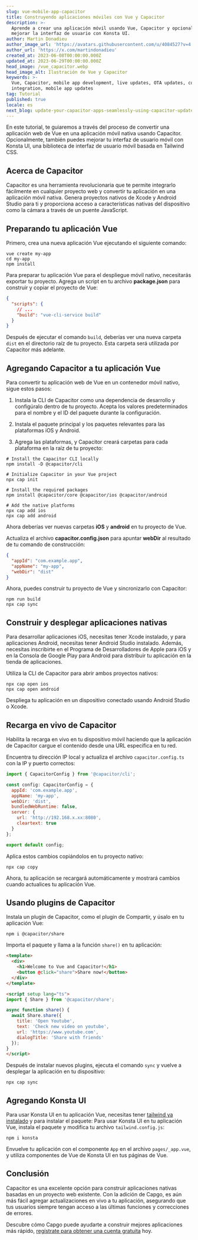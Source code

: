 ```yaml
---
slug: vue-mobile-app-capacitor
title: Construyendo aplicaciones móviles con Vue y Capacitor
description: >-
  Aprende a crear una aplicación móvil usando Vue, Capacitor y opcionalmente
  mejorar la interfaz de usuario con Konsta UI.
author: Martin Donadieu
author_image_url: 'https://avatars.githubusercontent.com/u/4084527?v=4'
author_url: 'https://x.com/martindonadieu'
created_at: 2023-06-08T00:00:00.000Z
updated_at: 2023-06-29T00:00:00.000Z
head_image: /vue_capacitor.webp
head_image_alt: Ilustración de Vue y Capacitor
keywords: >-
  Vue, Capacitor, mobile app development, live updates, OTA updates, continuous
  integration, mobile app updates
tag: Tutorial
published: true
locale: es
next_blog: update-your-capacitor-apps-seamlessly-using-capacitor-updater
---
```

En este tutorial, te guiaremos a través del proceso de convertir una aplicación web de Vue en una aplicación móvil nativa usando Capacitor. Opcionalmente, también puedes mejorar tu interfaz de usuario móvil con Konsta UI, una biblioteca de interfaz de usuario móvil basada en Tailwind CSS.

## Acerca de Capacitor

Capacitor es una herramienta revolucionaria que te permite integrarlo fácilmente en cualquier proyecto web y convertir tu aplicación en una aplicación móvil nativa. Genera proyectos nativos de Xcode y Android Studio para ti y proporciona acceso a características nativas del dispositivo como la cámara a través de un puente JavaScript.

## Preparando tu aplicación Vue

Primero, crea una nueva aplicación Vue ejecutando el siguiente comando:

```shell
vue create my-app
cd my-app
npm install
```

Para preparar tu aplicación Vue para el despliegue móvil nativo, necesitarás exportar tu proyecto. Agrega un script en tu archivo **package.json** para construir y copiar el proyecto de Vue:

```json
{
  "scripts": {
    // ...
    "build": "vue-cli-service build"
  }
}
```

Después de ejecutar el comando `build`, deberías ver una nueva carpeta `dist` en el directorio raíz de tu proyecto. Esta carpeta será utilizada por Capacitor más adelante.

## Agregando Capacitor a tu aplicación Vue

Para convertir tu aplicación web de Vue en un contenedor móvil nativo, sigue estos pasos:

1. Instala la CLI de Capacitor como una dependencia de desarrollo y configúralo dentro de tu proyecto. Acepta los valores predeterminados para el nombre y el ID del paquete durante la configuración.

2. Instala el paquete principal y los paquetes relevantes para las plataformas iOS y Android.

3. Agrega las plataformas, y Capacitor creará carpetas para cada plataforma en la raíz de tu proyecto:

```shell
# Install the Capacitor CLI locally
npm install -D @capacitor/cli

# Initialize Capacitor in your Vue project
npx cap init

# Install the required packages
npm install @capacitor/core @capacitor/ios @capacitor/android

# Add the native platforms
npx cap add ios
npx cap add android
```

Ahora deberías ver nuevas carpetas **iOS** y **android** en tu proyecto de Vue.

Actualiza el archivo **capacitor.config.json** para apuntar **webDir** al resultado de tu comando de construcción:

```json
{
  "appId": "com.example.app",
  "appName": "my-app",
  "webDir": "dist"
}
```

Ahora, puedes construir tu proyecto de Vue y sincronizarlo con Capacitor:

```shell
npm run build
npx cap sync
```

## Construir y desplegar aplicaciones nativas

Para desarrollar aplicaciones iOS, necesitas tener Xcode instalado, y para aplicaciones Android, necesitas tener Android Studio instalado. Además, necesitas inscribirte en el Programa de Desarrolladores de Apple para iOS y en la Consola de Google Play para Android para distribuir tu aplicación en la tienda de aplicaciones.

Utiliza la CLI de Capacitor para abrir ambos proyectos nativos:

```shell
npx cap open ios
npx cap open android
```

Despliega tu aplicación en un dispositivo conectado usando Android Studio o Xcode.

## Recarga en vivo de Capacitor

Habilita la recarga en vivo en tu dispositivo móvil haciendo que la aplicación de Capacitor cargue el contenido desde una URL específica en tu red.

Encuentra tu dirección IP local y actualiza el archivo `capacitor.config.ts` con la IP y puerto correctos:

```javascript
import { CapacitorConfig } from '@capacitor/cli';

const config: CapacitorConfig = {
  appId: 'com.example.app',
  appName: 'my-app',
  webDir: 'dist',
  bundledWebRuntime: false,
  server: {
    url: 'http://192.168.x.xx:8080',
    cleartext: true
  }
};

export default config;
```

Aplica estos cambios copiándolos en tu proyecto nativo:

```shell
npx cap copy
```

Ahora, tu aplicación se recargará automáticamente y mostrará cambios cuando actualices tu aplicación Vue.

## Usando plugins de Capacitor

Instala un plugin de Capacitor, como el plugin de Compartir, y úsalo en tu aplicación Vue:

```shell
npm i @capacitor/share
```

Importa el paquete y llama a la función `share()` en tu aplicación:

```html
<template>
  <div>
    <h1>Welcome to Vue and Capacitor!</h1>
    <button @click="share">Share now!</button>
  </div>
</template>

<script setup lang="ts">
import { Share } from '@capacitor/share';

async function share() {
  await Share.share({
    title: 'Open Youtube',
    text: 'Check new video on youtube',
    url: 'https://www.youtube.com',
    dialogTitle: 'Share with friends'
  });
}
</script>
```

Después de instalar nuevos plugins, ejecuta el comando `sync` y vuelve a desplegar la aplicación en tu dispositivo:

```
npx cap sync
```

## Agregando Konsta UI

Para usar Konsta UI en tu aplicación Vue, necesitas tener [tailwind ya instalado](https://tailwindcss.com/docs/guides/vite/#vue) y para instalar el paquete:
Para usar Konsta UI en tu aplicación Vue, instala el paquete y modifica tu archivo `tailwind.config.js`:

```shell
npm i konsta
```

Envuelve tu aplicación con el componente `App` en el archivo `pages/_app.vue`, y utiliza componentes de Vue de Konsta UI en tus páginas de Vue.

## Conclusión

Capacitor es una excelente opción para construir aplicaciones nativas basadas en un proyecto web existente. Con la adición de Capgo, es aún más fácil agregar actualizaciones en vivo a tu aplicación, asegurando que tus usuarios siempre tengan acceso a las últimas funciones y correcciones de errores.

Descubre cómo Capgo puede ayudarte a construir mejores aplicaciones más rápido, [regístrate para obtener una cuenta gratuita](/register/) hoy.
